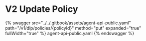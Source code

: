 # V2 Update Policy

{% swagger src="../../.gitbook/assets/agent-api-public.yaml" path="/v1/dlp/policies/{policyId}" method="put" expanded="true" fullWidth="true" %} agent-api-public.yaml {% endswagger %}